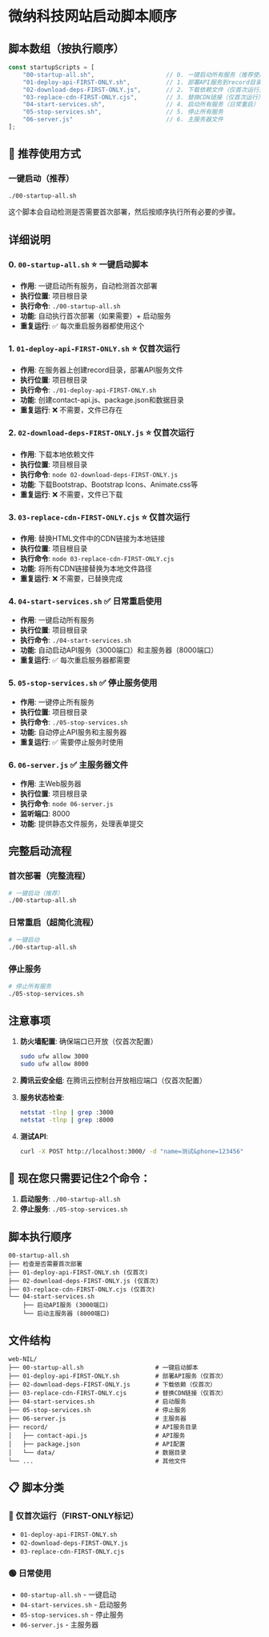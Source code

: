 # 微纳科技网站启动脚本顺序

## 脚本数组（按执行顺序）

```javascript
const startupScripts = [
    "00-startup-all.sh",                    // 0. 一键启动所有服务（推荐使用）
    "01-deploy-api-FIRST-ONLY.sh",          // 1. 部署API服务到record目录（仅首次运行）
    "02-download-deps-FIRST-ONLY.js",       // 2. 下载依赖文件（仅首次运行）
    "03-replace-cdn-FIRST-ONLY.cjs",        // 3. 替换CDN链接（仅首次运行）
    "04-start-services.sh",                 // 4. 启动所有服务（日常重启）
    "05-stop-services.sh",                  // 5. 停止所有服务
    "06-server.js"                          // 6. 主服务器文件
];
```

## 🎯 推荐使用方式

### 一键启动（推荐）
```bash
./00-startup-all.sh
```

这个脚本会自动检测是否需要首次部署，然后按顺序执行所有必要的步骤。

## 详细说明

### 0. `00-startup-all.sh` ⭐ 一键启动脚本
- **作用**: 一键启动所有服务，自动检测首次部署
- **执行位置**: 项目根目录
- **执行命令**: `./00-startup-all.sh`
- **功能**: 自动执行首次部署（如果需要）+ 启动服务
- **重复运行**: ✅ 每次重启服务器都使用这个

### 1. `01-deploy-api-FIRST-ONLY.sh` ⭐ 仅首次运行
- **作用**: 在服务器上创建record目录，部署API服务文件
- **执行位置**: 项目根目录
- **执行命令**: `./01-deploy-api-FIRST-ONLY.sh`
- **功能**: 创建contact-api.js、package.json和数据目录
- **重复运行**: ❌ 不需要，文件已存在

### 2. `02-download-deps-FIRST-ONLY.js` ⭐ 仅首次运行
- **作用**: 下载本地依赖文件
- **执行位置**: 项目根目录
- **执行命令**: `node 02-download-deps-FIRST-ONLY.js`
- **功能**: 下载Bootstrap、Bootstrap Icons、Animate.css等
- **重复运行**: ❌ 不需要，文件已下载

### 3. `03-replace-cdn-FIRST-ONLY.cjs` ⭐ 仅首次运行
- **作用**: 替换HTML文件中的CDN链接为本地链接
- **执行位置**: 项目根目录
- **执行命令**: `node 03-replace-cdn-FIRST-ONLY.cjs`
- **功能**: 将所有CDN链接替换为本地文件路径
- **重复运行**: ❌ 不需要，已替换完成

### 4. `04-start-services.sh` ✅ 日常重启使用
- **作用**: 一键启动所有服务
- **执行位置**: 项目根目录
- **执行命令**: `./04-start-services.sh`
- **功能**: 自动启动API服务（3000端口）和主服务器（8000端口）
- **重复运行**: ✅ 每次重启服务器都需要

### 5. `05-stop-services.sh` ✅ 停止服务使用
- **作用**: 一键停止所有服务
- **执行位置**: 项目根目录
- **执行命令**: `./05-stop-services.sh`
- **功能**: 自动停止API服务和主服务器
- **重复运行**: ✅ 需要停止服务时使用

### 6. `06-server.js` ✅ 主服务器文件
- **作用**: 主Web服务器
- **执行位置**: 项目根目录
- **执行命令**: `node 06-server.js`
- **监听端口**: 8000
- **功能**: 提供静态文件服务，处理表单提交

## 完整启动流程

### 首次部署（完整流程）
```bash
# 一键启动（推荐）
./00-startup-all.sh
```

### 日常重启（超简化流程）
```bash
# 一键启动
./00-startup-all.sh
```

### 停止服务
```bash
# 停止所有服务
./05-stop-services.sh
```

## 注意事项

1. **防火墙配置**: 确保端口已开放（仅首次配置）
   ```bash
   sudo ufw allow 3000
   sudo ufw allow 8000
   ```

2. **腾讯云安全组**: 在腾讯云控制台开放相应端口（仅首次配置）

3. **服务状态检查**: 
   ```bash
   netstat -tlnp | grep :3000
   netstat -tlnp | grep :8000
   ```

4. **测试API**: 
   ```bash
   curl -X POST http://localhost:3000/ -d "name=测试&phone=123456"
   ```

## 🎉 现在您只需要记住2个命令：

1. **启动服务**: `./00-startup-all.sh`
2. **停止服务**: `./05-stop-services.sh`

## 脚本执行顺序

```
00-startup-all.sh
├── 检查是否需要首次部署
├── 01-deploy-api-FIRST-ONLY.sh (仅首次)
├── 02-download-deps-FIRST-ONLY.js (仅首次)
├── 03-replace-cdn-FIRST-ONLY.cjs (仅首次)
└── 04-start-services.sh
    ├── 启动API服务 (3000端口)
    └── 启动主服务器 (8000端口)
```

## 文件结构

```
web-NIL/
├── 00-startup-all.sh                    # 一键启动脚本
├── 01-deploy-api-FIRST-ONLY.sh          # 部署API服务（仅首次）
├── 02-download-deps-FIRST-ONLY.js       # 下载依赖（仅首次）
├── 03-replace-cdn-FIRST-ONLY.cjs        # 替换CDN链接（仅首次）
├── 04-start-services.sh                 # 启动服务
├── 05-stop-services.sh                  # 停止服务
├── 06-server.js                         # 主服务器
├── record/                              # API服务目录
│   ├── contact-api.js                   # API服务
│   ├── package.json                     # API配置
│   └── data/                            # 数据目录
└── ...                                  # 其他文件
```

## 📋 脚本分类

### 🔴 仅首次运行（FIRST-ONLY标记）
- `01-deploy-api-FIRST-ONLY.sh`
- `02-download-deps-FIRST-ONLY.js`
- `03-replace-cdn-FIRST-ONLY.cjs`

### 🟢 日常使用
- `00-startup-all.sh` - 一键启动
- `04-start-services.sh` - 启动服务
- `05-stop-services.sh` - 停止服务
- `06-server.js` - 主服务器 